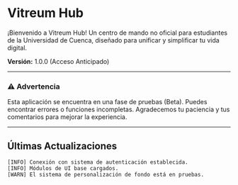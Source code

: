 # Vitreum Hub

¡Bienvenido a Vitreum Hub! Un centro de mando no oficial para estudiantes de la Universidad de Cuenca, diseñado para unificar y simplificar tu vida digital.

**Versión:** 1.0.0 (Acceso Anticipado)

---

### ⚠️ Advertencia

Esta aplicación se encuentra en una fase de pruebas (Beta). Puedes encontrar errores o funciones incompletas. Agradecemos tu paciencia y tus comentarios para mejorar la experiencia.

---

## Últimas Actualizaciones
```[OK] Despliegue inicial de Vitreum Hub v1.0.0.
[INFO] Conexión con sistema de autenticación establecida.
[INFO] Módulos de UI base cargados.
[WARN] El sistema de personalización de fondo está en pruebas.

